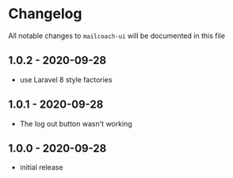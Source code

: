 # Changelog

All notable changes to `mailcoach-ui` will be documented in this file

## 1.0.2 - 2020-09-28

- use Laravel 8 style factories

## 1.0.1 - 2020-09-28

- The log out button wasn't working

## 1.0.0 - 2020-09-28

- initial release
